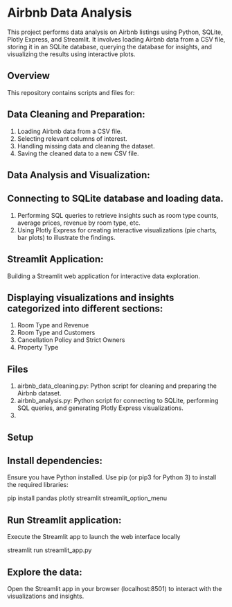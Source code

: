 # Airbnb Data Analysis

This project performs data analysis on Airbnb listings using Python, SQLite, Plotly Express, and Streamlit. It involves loading Airbnb data from a CSV file, storing it in an SQLite database, querying the database for insights, and visualizing the results using interactive plots.

## Overview

This repository contains scripts and files for:

## Data Cleaning and Preparation:

1. Loading Airbnb data from a CSV file.
2. Selecting relevant columns of interest.
3. Handling missing data and cleaning the dataset.
4. Saving the cleaned data to a new CSV file.

## Data Analysis and Visualization:

## Connecting to SQLite database and loading data.

1. Performing SQL queries to retrieve insights such as room type counts, average prices, revenue by room type, etc.
2. Using Plotly Express for creating interactive visualizations (pie charts, bar plots) to illustrate the findings.

## Streamlit Application:
  
  Building a Streamlit web application for interactive data exploration.

## Displaying visualizations and insights categorized into different sections:

1. Room Type and Revenue
2. Room Type and Customers
3. Cancellation Policy and Strict Owners
4. Property Type

## Files

1. airbnb_data_cleaning.py: Python script for cleaning and preparing the Airbnb dataset.
2. airbnb_analysis.py: Python script for connecting to SQLite, performing SQL queries, and generating Plotly Express visualizations.
3. 
  
## Setup

## Install dependencies:

  Ensure you have Python installed. Use pip (or pip3 for Python 3) to install the required libraries:

  pip install pandas plotly streamlit streamlit_option_menu

## Run Streamlit application:

Execute the Streamlit app to launch the web interface locally

streamlit run streamlit_app.py

## Explore the data:

Open the Streamlit app in your browser (localhost:8501) to interact with the visualizations and insights.

